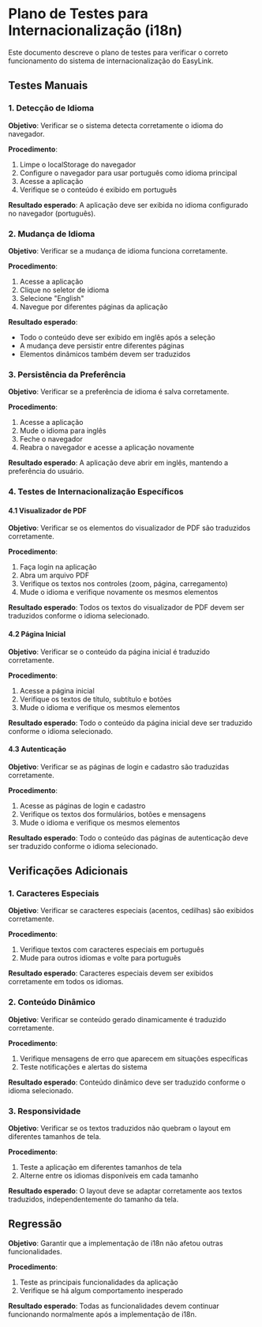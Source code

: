 # Plano de Testes para Internacionalização (i18n)

Este documento descreve o plano de testes para verificar o correto funcionamento do sistema de internacionalização do EasyLink.

## Testes Manuais

### 1. Detecção de Idioma

**Objetivo**: Verificar se o sistema detecta corretamente o idioma do navegador.

**Procedimento**:

1. Limpe o localStorage do navegador
2. Configure o navegador para usar português como idioma principal
3. Acesse a aplicação
4. Verifique se o conteúdo é exibido em português

**Resultado esperado**: A aplicação deve ser exibida no idioma configurado no navegador (português).

### 2. Mudança de Idioma

**Objetivo**: Verificar se a mudança de idioma funciona corretamente.

**Procedimento**:

1. Acesse a aplicação
2. Clique no seletor de idioma
3. Selecione "English"
4. Navegue por diferentes páginas da aplicação

**Resultado esperado**:

- Todo o conteúdo deve ser exibido em inglês após a seleção
- A mudança deve persistir entre diferentes páginas
- Elementos dinâmicos também devem ser traduzidos

### 3. Persistência da Preferência

**Objetivo**: Verificar se a preferência de idioma é salva corretamente.

**Procedimento**:

1. Acesse a aplicação
2. Mude o idioma para inglês
3. Feche o navegador
4. Reabra o navegador e acesse a aplicação novamente

**Resultado esperado**: A aplicação deve abrir em inglês, mantendo a preferência do usuário.

### 4. Testes de Internacionalização Específicos

#### 4.1 Visualizador de PDF

**Objetivo**: Verificar se os elementos do visualizador de PDF são traduzidos corretamente.

**Procedimento**:

1. Faça login na aplicação
2. Abra um arquivo PDF
3. Verifique os textos nos controles (zoom, página, carregamento)
4. Mude o idioma e verifique novamente os mesmos elementos

**Resultado esperado**: Todos os textos do visualizador de PDF devem ser traduzidos conforme o idioma selecionado.

#### 4.2 Página Inicial

**Objetivo**: Verificar se o conteúdo da página inicial é traduzido corretamente.

**Procedimento**:

1. Acesse a página inicial
2. Verifique os textos de título, subtítulo e botões
3. Mude o idioma e verifique os mesmos elementos

**Resultado esperado**: Todo o conteúdo da página inicial deve ser traduzido conforme o idioma selecionado.

#### 4.3 Autenticação

**Objetivo**: Verificar se as páginas de login e cadastro são traduzidas corretamente.

**Procedimento**:

1. Acesse as páginas de login e cadastro
2. Verifique os textos dos formulários, botões e mensagens
3. Mude o idioma e verifique os mesmos elementos

**Resultado esperado**: Todo o conteúdo das páginas de autenticação deve ser traduzido conforme o idioma selecionado.

## Verificações Adicionais

### 1. Caracteres Especiais

**Objetivo**: Verificar se caracteres especiais (acentos, cedilhas) são exibidos corretamente.

**Procedimento**:

1. Verifique textos com caracteres especiais em português
2. Mude para outros idiomas e volte para português

**Resultado esperado**: Caracteres especiais devem ser exibidos corretamente em todos os idiomas.

### 2. Conteúdo Dinâmico

**Objetivo**: Verificar se conteúdo gerado dinamicamente é traduzido corretamente.

**Procedimento**:

1. Verifique mensagens de erro que aparecem em situações específicas
2. Teste notificações e alertas do sistema

**Resultado esperado**: Conteúdo dinâmico deve ser traduzido conforme o idioma selecionado.

### 3. Responsividade

**Objetivo**: Verificar se os textos traduzidos não quebram o layout em diferentes tamanhos de tela.

**Procedimento**:

1. Teste a aplicação em diferentes tamanhos de tela
2. Alterne entre os idiomas disponíveis em cada tamanho

**Resultado esperado**: O layout deve se adaptar corretamente aos textos traduzidos, independentemente do tamanho da tela.

## Regressão

**Objetivo**: Garantir que a implementação de i18n não afetou outras funcionalidades.

**Procedimento**:

1. Teste as principais funcionalidades da aplicação
2. Verifique se há algum comportamento inesperado

**Resultado esperado**: Todas as funcionalidades devem continuar funcionando normalmente após a implementação de i18n.
